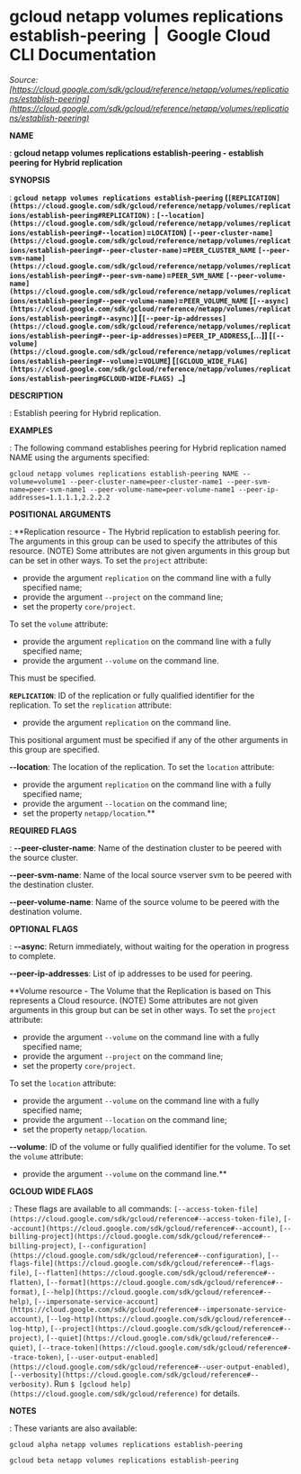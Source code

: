 # gcloud netapp volumes replications establish-peering  |  Google Cloud CLI Documentation

*Source: [https://cloud.google.com/sdk/gcloud/reference/netapp/volumes/replications/establish-peering](https://cloud.google.com/sdk/gcloud/reference/netapp/volumes/replications/establish-peering)*

**NAME**

: **gcloud netapp volumes replications establish-peering - establish peering for Hybrid replication**

**SYNOPSIS**

: **`gcloud netapp volumes replications establish-peering` (`[REPLICATION](https://cloud.google.com/sdk/gcloud/reference/netapp/volumes/replications/establish-peering#REPLICATION)` : `[--location](https://cloud.google.com/sdk/gcloud/reference/netapp/volumes/replications/establish-peering#--location)`=`LOCATION`) `[--peer-cluster-name](https://cloud.google.com/sdk/gcloud/reference/netapp/volumes/replications/establish-peering#--peer-cluster-name)`=`PEER_CLUSTER_NAME` `[--peer-svm-name](https://cloud.google.com/sdk/gcloud/reference/netapp/volumes/replications/establish-peering#--peer-svm-name)`=`PEER_SVM_NAME` `[--peer-volume-name](https://cloud.google.com/sdk/gcloud/reference/netapp/volumes/replications/establish-peering#--peer-volume-name)`=`PEER_VOLUME_NAME` [`[--async](https://cloud.google.com/sdk/gcloud/reference/netapp/volumes/replications/establish-peering#--async)`] [`[--peer-ip-addresses](https://cloud.google.com/sdk/gcloud/reference/netapp/volumes/replications/establish-peering#--peer-ip-addresses)`=`PEER_IP_ADDRESS`,[…]] [`[--volume](https://cloud.google.com/sdk/gcloud/reference/netapp/volumes/replications/establish-peering#--volume)`=`VOLUME`] [`[GCLOUD_WIDE_FLAG](https://cloud.google.com/sdk/gcloud/reference/netapp/volumes/replications/establish-peering#GCLOUD-WIDE-FLAGS) …`]**

**DESCRIPTION**

: Establish peering for Hybrid replication.

**EXAMPLES**

: The following command establishes peering for Hybrid replication named NAME
using the arguments specified:

```
gcloud netapp volumes replications establish-peering NAME --volume=volume1 --peer-cluster-name=peer-cluster-name1 --peer-svm-name=peer-svm-name1 --peer-volume-name=peer-volume-name1 --peer-ip-addresses=1.1.1.1,2.2.2.2
```

**POSITIONAL ARGUMENTS**

: **Replication resource - The Hybrid replication to establish peering for. The
arguments in this group can be used to specify the attributes of this resource.
(NOTE) Some attributes are not given arguments in this group but can be set in
other ways.
To set the `project` attribute:

- provide the argument `replication` on the command line with a fully
specified name;
- provide the argument `--project` on the command line;
- set the property `core/project`.

To set the `volume` attribute:

- provide the argument `replication` on the command line with a fully
specified name;
- provide the argument `--volume` on the command line.

This must be specified.

**`REPLICATION`**:
ID of the replication or fully qualified identifier for the replication.
To set the `replication` attribute:

- provide the argument `replication` on the command line.

This positional argument must be specified if any of the other arguments in this
group are specified.

**--location**:
The location of the replication.
To set the `location` attribute:

- provide the argument `replication` on the command line with a fully
specified name;
- provide the argument `--location` on the command line;
- set the property `netapp/location`.**

**REQUIRED FLAGS**

: **--peer-cluster-name**:
Name of the destination cluster to be peered with the source cluster.

**--peer-svm-name**:
Name of the local source vserver svm to be peered with the destination cluster.

**--peer-volume-name**:
Name of the source volume to be peered with the destination volume.

**OPTIONAL FLAGS**

: **--async**:
Return immediately, without waiting for the operation in progress to complete.

**--peer-ip-addresses**:
List of ip addresses to be used for peering.

**Volume resource - The Volume that the Replication is based on This represents a
Cloud resource. (NOTE) Some attributes are not given arguments in this group but
can be set in other ways.
To set the `project` attribute:

- provide the argument `--volume` on the command line with a fully
specified name;
- provide the argument `--project` on the command line;
- set the property `core/project`.

To set the `location` attribute:

- provide the argument `--volume` on the command line with a fully
specified name;
- provide the argument `--location` on the command line;
- set the property `netapp/location`.

**--volume**:
ID of the volume or fully qualified identifier for the volume.
To set the `volume` attribute:

- provide the argument `--volume` on the command line.**

**GCLOUD WIDE FLAGS**

: These flags are available to all commands: `[--access-token-file](https://cloud.google.com/sdk/gcloud/reference#--access-token-file)`,
`[--account](https://cloud.google.com/sdk/gcloud/reference#--account)`, `[--billing-project](https://cloud.google.com/sdk/gcloud/reference#--billing-project)`,
`[--configuration](https://cloud.google.com/sdk/gcloud/reference#--configuration)`,
`[--flags-file](https://cloud.google.com/sdk/gcloud/reference#--flags-file)`,
`[--flatten](https://cloud.google.com/sdk/gcloud/reference#--flatten)`, `[--format](https://cloud.google.com/sdk/gcloud/reference#--format)`, `[--help](https://cloud.google.com/sdk/gcloud/reference#--help)`, `[--impersonate-service-account](https://cloud.google.com/sdk/gcloud/reference#--impersonate-service-account)`,
`[--log-http](https://cloud.google.com/sdk/gcloud/reference#--log-http)`,
`[--project](https://cloud.google.com/sdk/gcloud/reference#--project)`, `[--quiet](https://cloud.google.com/sdk/gcloud/reference#--quiet)`, `[--trace-token](https://cloud.google.com/sdk/gcloud/reference#--trace-token)`, `[--user-output-enabled](https://cloud.google.com/sdk/gcloud/reference#--user-output-enabled)`,
`[--verbosity](https://cloud.google.com/sdk/gcloud/reference#--verbosity)`.
Run `$ [gcloud help](https://cloud.google.com/sdk/gcloud/reference)` for details.

**NOTES**

: These variants are also available:

```
gcloud alpha netapp volumes replications establish-peering
```

```
gcloud beta netapp volumes replications establish-peering
```